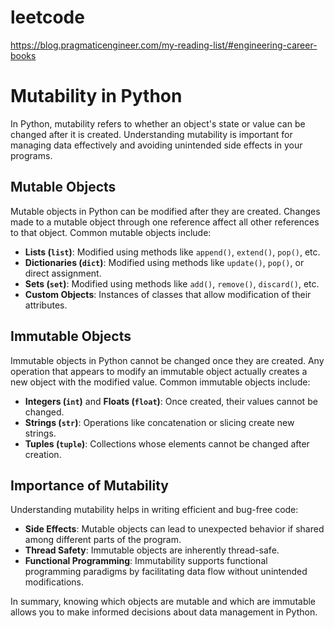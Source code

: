 # leetcode

https://blog.pragmaticengineer.com/my-reading-list/#engineering-career-books

# Mutability in Python

In Python, mutability refers to whether an object's state or value can be changed after it is created. Understanding mutability is important for managing data effectively and avoiding unintended side effects in your programs.

## Mutable Objects

Mutable objects in Python can be modified after they are created. Changes made to a mutable object through one reference affect all other references to that object. Common mutable objects include:

- **Lists (`list`)**: Modified using methods like `append()`, `extend()`, `pop()`, etc.
- **Dictionaries (`dict`)**: Modified using methods like `update()`, `pop()`, or direct assignment.
- **Sets (`set`)**: Modified using methods like `add()`, `remove()`, `discard()`, etc.
- **Custom Objects**: Instances of classes that allow modification of their attributes.

## Immutable Objects

Immutable objects in Python cannot be changed once they are created. Any operation that appears to modify an immutable object actually creates a new object with the modified value. Common immutable objects include:

- **Integers (`int`)** and **Floats (`float`)**: Once created, their values cannot be changed.
- **Strings (`str`)**: Operations like concatenation or slicing create new strings.
- **Tuples (`tuple`)**: Collections whose elements cannot be changed after creation.

## Importance of Mutability

Understanding mutability helps in writing efficient and bug-free code:

- **Side Effects**: Mutable objects can lead to unexpected behavior if shared among different parts of the program.
- **Thread Safety**: Immutable objects are inherently thread-safe.
- **Functional Programming**: Immutability supports functional programming paradigms by facilitating data flow without unintended modifications.

In summary, knowing which objects are mutable and which are immutable allows you to make informed decisions about data management in Python.
